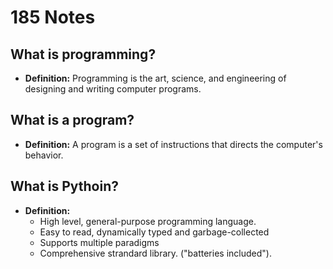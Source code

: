 # 185 Notes

## What is programming?

- **Definition:** Programming is the art, science, and engineering of designing and writing computer programs.

## What is a program?

- **Definition:** A program is a set of instructions that directs the computer's behavior.

## What is Pythoin?

- **Definition:**
    - High level, general-purpose programming language.
    - Easy to read, dynamically typed and garbage-collected
    - Supports multiple paradigms
    - Comprehensive strandard library. ("batteries included").